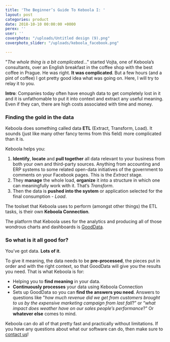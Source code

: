 ```yaml
---
title: 'The Beginner’s Guide To Keboola I: '
layout: post
categories: product
date: 2018-10-10 00:00:00 +0000
perex: ''
user: ''
coverphoto: "/uploads/Untitled design (9).png"
coverphoto_slider: "/uploads/keboola_facebook.png"

---
```

"_The whole thing is a bit complicated_…" started Vojta, one of Keboola’s consultants, over an English breakfast in the coffee shop with the best coffee in Prague. He was right. **It was complicated**. But a few hours (and a pint of coffee) I got pretty good idea what was going on. Here, I will try to relay it to you.

**Intro**: Companies today often have enough data to get completely lost in it and it is unfathomable to put it into context and extract any useful meaning. Even if they can, there are high costs associated with time and money.

### Finding the gold in the data

Keboola does something called data **ETL** (Extract, Transform, Load). It sounds (just like many other fancy terms from this field) more complicated than it is.

Keboola helps you:

1. **Identify**, **locate** and **pull together** all data relevant to your business from both your own and third-party sources. Anything from accounting and ERP systems to some related open-data initiatives of the government to comments on your Facebook pages. This is the _Extract_ stage.
2. They **manage** the whole load, **organize** it into a structure in which one can meaningfully work with it. That’s _Transform_.
3. Then the data is **pushed into the system** or application selected for the final consumption - _Load_.

The toolset that Keboola uses to perform (amongst other things) the ETL tasks, is their own **Keboola Connection**.

The platform that Keboola uses for the analytics and producing all of those wondrous charts and dashboards is [GoodData](http://www.gooddata.com/).

### So what is it all good for?

You’ve got data. **Lots of it**.

To give it meaning, the data needs to be **pre-processed**, the pieces put in order and with the right context, so that GoodData will give you the results you need. That is what Keboola is for:

* Helping you to **find meaning** in your data.
* **Continuously processes** your data using Keboola Connection
* Sets up GoodData so you can **find the answers you need**. Answers to questions like "_how much revenue did we get from customers brought to us by the expensive marketing campaign from last fall_?” or “_what impact does weather have on our sales people’s performance_?” Or **whatever else** comes to mind.

Keboola can do all of that pretty fast and practically without limitations. If you have any questions about what our software can do, then make sure to [contact us](https://www.keboola.com/contact)!
